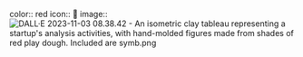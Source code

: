 color:: red
icon:: 🧠
image:: ![DALL·E 2023-11-03 08.38.42 - An isometric clay tableau representing a startup's analysis activities, with hand-molded figures made from shades of red play dough. Included are symb.png](../assets/DALL·E_2023-11-03_08.38.42_-_An_isometric_clay_tableau_representing_a_startup's_analysis_activities,_with_hand-molded_figures_made_from_shades_of_red_play_dough._Included_are_symb_1698997378151_0.png)
